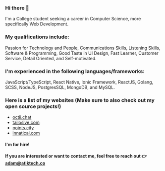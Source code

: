### Hi there 👋

I'm a College student seeking a career in Computer Science, more specifically Web Development.

### My qualifications include:

Passion for Technology and People, Communications Skills, Listening Skills, Software & Programming, Good Taste in UI Design, Fast Learner, Customer Service, Detail Oriented, and Self-motivated.


### I'm experienced in the following languages/frameworks:

JavaScript/TypeScript, React Native, Ionic Framework, ReactJS, Golang, SCSS, NodeJS, PostgresSQL, MongoDB, and MySQL.


### Here is a list of my websites (Make sure to also check out my open source projects!)
- [octii.chat](https://octii.chat)
- [tailosive.com](https://tailosive.com)
- [points.city](https://points.city)
- [innatical.com](https://innatical.com)

#### I'm for hire!
#### If you are interested or want to contact me, feel free to reach out 👉 adam@atiktech.co 
